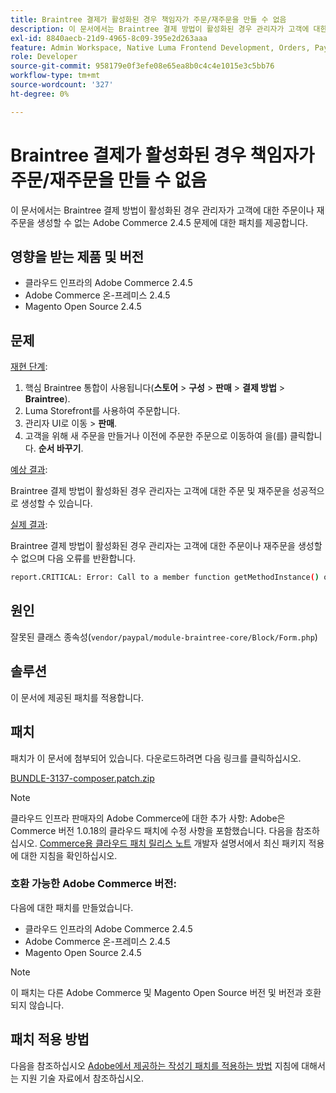 ```yaml
---
title: Braintree 결제가 활성화된 경우 책임자가 주문/재주문을 만들 수 없음
description: 이 문서에서는 Braintree 결제 방법이 활성화된 경우 관리자가 고객에 대한 주문이나 재주문을 생성할 수 없는 Adobe Commerce 2.4.5 문제에 대한 패치를 제공합니다.
exl-id: 8840aecb-21d9-4965-8c09-395e2d263aaa
feature: Admin Workspace, Native Luma Frontend Development, Orders, Payments
role: Developer
source-git-commit: 958179e0f3efe08e65ea8b0c4c4e1015e3c5bb76
workflow-type: tm+mt
source-wordcount: '327'
ht-degree: 0%

---
```


# Braintree 결제가 활성화된 경우 책임자가 주문/재주문을 만들 수 없음

이 문서에서는 Braintree 결제 방법이 활성화된 경우 관리자가 고객에 대한 주문이나 재주문을 생성할 수 없는 Adobe Commerce 2.4.5 문제에 대한 패치를 제공합니다.

## 영향을 받는 제품 및 버전

* 클라우드 인프라의 Adobe Commerce 2.4.5
* Adobe Commerce 온-프레미스 2.4.5
* Magento Open Source 2.4.5

## 문제

<u>재현 단계</u>:

1. 핵심 Braintree 통합이 사용됩니다(**스토어** > **구성** > **판매** > **결제 방법** > **Braintree**).
1. Luma Storefront를 사용하여 주문합니다.
1. 관리자 UI로 이동 > **판매**.
1. 고객을 위해 새 주문을 만들거나 이전에 주문한 주문으로 이동하여 을(를) 클릭합니다. **순서 바꾸기**.

<u>예상 결과</u>:

Braintree 결제 방법이 활성화된 경우 관리자는 고객에 대한 주문 및 재주문을 성공적으로 생성할 수 있습니다.

<u>실제 결과</u>:

Braintree 결제 방법이 활성화된 경우 관리자는 고객에 대한 주문이나 재주문을 생성할 수 없으며 다음 오류를 반환합니다.

```bash
report.CRITICAL: Error: Call to a member function getMethodInstance() on null in /app/vendor/paypal/module-braintree-core/Block/Form.php:174
```

## 원인

잘못된 클래스 종속성(`vendor/paypal/module-braintree-core/Block/Form.php`)

## 솔루션

이 문서에 제공된 패치를 적용합니다.

## 패치

패치가 이 문서에 첨부되어 있습니다. 다운로드하려면 다음 링크를 클릭하십시오.

[BUNDLE-3137-composer.patch.zip](assets/BUNDLE-3137-composer.patch.zip)

>[!NOTE]
>
>클라우드 인프라 판매자의 Adobe Commerce에 대한 추가 사항: Adobe은 Commerce 버전 1.0.18의 클라우드 패치에 수정 사항을 포함했습니다. 다음을 참조하십시오. [Commerce용 클라우드 패치 릴리스 노트](https://devdocs.magento.com/cloud/release-notes/mcp-release-notes.html) 개발자 설명서에서 최신 패키지 적용에 대한 지침을 확인하십시오.

### 호환 가능한 Adobe Commerce 버전:

다음에 대한 패치를 만들었습니다.

* 클라우드 인프라의 Adobe Commerce 2.4.5
* Adobe Commerce 온-프레미스 2.4.5
* Magento Open Source 2.4.5

>[!NOTE]
>
>이 패치는 다른 Adobe Commerce 및 Magento Open Source 버전 및 버전과 호환되지 않습니다.

## 패치 적용 방법

다음을 참조하십시오 [Adobe에서 제공하는 작성기 패치를 적용하는 방법](/help/how-to/general/how-to-apply-a-composer-patch-provided-by-magento.md) 지침에 대해서는 지원 기술 자료에서 참조하십시오.
